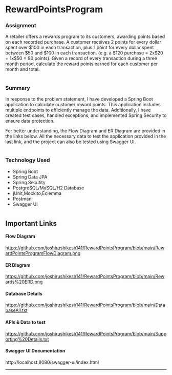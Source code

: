 # RewardPointsProgram

<h3>Assignment</h3>
A retailer offers a rewards program to its customers, awarding points based on each recorded purchase.
A customer receives 2 points for every dollar spent over $100 in each transaction, plus 1 point for every dollar spent between $50 and $100 in each transaction.
(e.g. a $120 purchase = 2x$20 + 1x$50 = 90 points).
Given a record of every transaction during a three month period, calculate the reward points earned for each customer per month and total.

#
<h3>Summary</h3>

In response to the problem statement, I have developed a Spring Boot application to calculate customer reward points.
This application includes multiple endpoints to efficiently manage the data.
Additionally, I have created test cases, handled exceptions, and implemented Spring Security to ensure data protection.

For better understanding, the Flow Diagram and ER Diagram are provided in the links below.
All the necessary data to test the application provided in the last link, and the project can also be tested using Swagger UI.

#

<h3>Technology Used</h3>
<ul>
  <li>Spring Boot</li>
  <li>Spring Data JPA</li>
  <li>Spring Secutity</li>
  <li>PostgreSQL/MySQL/H2 Database</li>
  <li>jUnit,Mockito,Eclemma</li>
  <li>Postman</li>
  <li>Swagger UI</li>
</ul>

#

<h2>Important Links</h2>
<h4>Flow Diagram</h4>

https://github.com/joshirushikesh141/RewardPointsProgram/blob/main/RewardPointsProgramFlowDiagram.png

<h4>ER Diagram</h4>

https://github.com/joshirushikesh141/RewardPointsProgram/blob/main/Rewards%20ERD.png

<h4>Database Details</h4>

https://github.com/joshirushikesh141/RewardPointsProgram/blob/main/DatabaseAll.txt

<h4>APIs & Data to test</h4>

https://github.com/joshirushikesh141/RewardPointsProgram/blob/main/Supporting%20Details.txt

<h4>Swagger UI Documentation</h4>

http://localhost:8080/swagger-ui/index.html


---------------------------------------------------------------------------------------------------------




